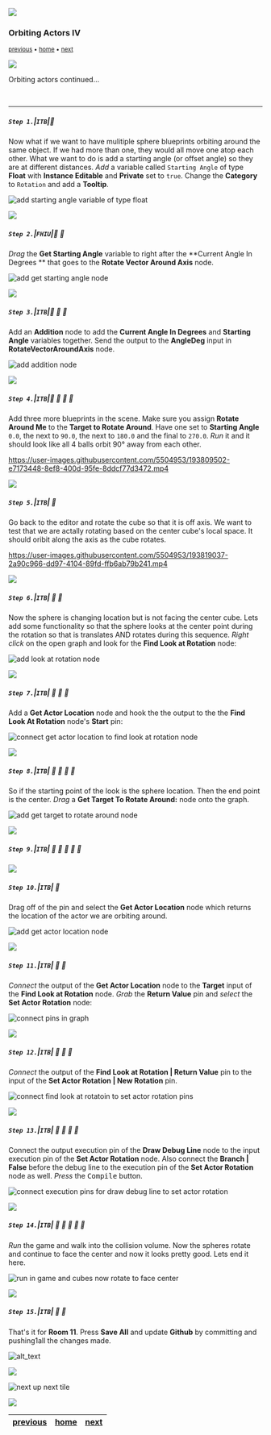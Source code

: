 ![](../images/line3.png)

### Orbiting Actors IV

<sub>[previous](../orbiting-actors-iii/README.md#user-content-orbiting-actors-iii) • [home](../README.md#user-content-ue4-blueprints) • [next](../user-input/README.md#user-content-user-input)</sub>

![](../images/line3.png)

Orbiting actors continued...

<br>

---


##### `Step 1.`\|`ITB`|:small_blue_diamond:

Now what if we want to have mulitiple sphere blueprints orbiting around the same object. If we had more than one, they would all move one atop each other. What we want to do is add a starting angle (or offset angle) so they are at different distances. *Add* a variable called `Starting Angle` of type **Float** with **Instance Editable** and **Private** set to `true`. Change the **Category** to `Rotation` and add a **Tooltip**.

![add starting angle variable of type float](images/AddStartingAngleRm15.png)

![](../images/line2.png)

##### `Step 2.`\|`FHIU`|:small_blue_diamond: :small_blue_diamond: 

*Drag* the **Get Starting Angle** variable to right after the **Current Angle In Degrees ** that goes to the **Rotate Vector Around Axis** node.

![add get starting angle node](images/DragStartingAngleRm15.png)

![](../images/line2.png)

##### `Step 3.`\|`ITB`|:small_blue_diamond: :small_blue_diamond: :small_blue_diamond:

Add an **Addition** node to add the **Current Angle In Degrees** and **Starting Angle** variables together. Send the output to the **AngleDeg** input in **RotateVectorAroundAxis** node.

![add addition node](images/StartingAnglePlusAngleRm15.png)

![](../images/line2.png)

##### `Step 4.`\|`ITB`|:small_blue_diamond: :small_blue_diamond: :small_blue_diamond: :small_blue_diamond:

Add three more blueprints in the scene. Make sure you assign **Rotate Around Me** to the **Target to Rotate Around**. Have one set to **Starting Angle** `0.0`, the next to `90.0`, the next to `180.0` and the final to `270.0`. *Run* it and it should look like all 4 balls orbit 90° away from each other.

https://user-images.githubusercontent.com/5504953/193809502-e7173448-8ef8-400d-95fe-8ddcf77d3472.mp4

![](../images/line2.png)

##### `Step 5.`\|`ITB`| :small_orange_diamond:

Go back to the editor and rotate the cube so that it is off axis.  We want to test that we are actally rotating based on the center cube's local space.  It should oribit along the axis as the cube rotates.

https://user-images.githubusercontent.com/5504953/193819037-2a90c966-dd97-4104-89fd-ffb6ab79b241.mp4

![](../images/line2.png)

##### `Step 6.`\|`ITB`| :small_orange_diamond: :small_blue_diamond:

Now the sphere is changing location but is not facing the center cube. Lets add some functionality so that the sphere looks at the center point during the rotation so that is translates AND rotates during this sequence. *Right click* on the open graph and look for the **Find Look at Rotation** node:

![add look at rotation node](images/AddLookAtRotationNodeRm15.png)

![](../images/line2.png)

##### `Step 7.`\|`ITB`| :small_orange_diamond: :small_blue_diamond: :small_blue_diamond:

Add a **Get Actor Location** node and hook the the output to the the **Find Look At Rotation** node's **Start** pin:

![connect get actor location to find look at rotation node](images/HookUpStartRotationRm15.jpg)

![](../images/line2.png)

##### `Step 8.`\|`ITB`| :small_orange_diamond: :small_blue_diamond: :small_blue_diamond: :small_blue_diamond:

So if the starting point of the look is the sphere location. Then the end point is the center. *Drag* a **Get Target To Rotate Around:** node onto the graph.

![add get target to rotate around node](images/GetTargetToRotateAround.jpg)

![](../images/line2.png)

##### `Step 9.`\|`ITB`| :small_orange_diamond: :small_blue_diamond: :small_blue_diamond: :small_blue_diamond: :small_blue_diamond:



![](../images/line2.png)

##### `Step 10.`\|`ITB`| :large_blue_diamond:

Drag off of the pin and select the **Get Actor Location** node which returns the location of the actor we are orbiting around.

![add get actor location node](images/GetActorLocadtionRm15.jpg)

![](../images/line2.png)

##### `Step 11.`\|`ITB`| :large_blue_diamond: :small_blue_diamond: 

*Connect* the output of the **Get Actor Location** node to the **Target** input of the **Find Look at Rotation** node. *Grab* the **Return Value** pin and *select* the **Set Actor Rotation** node:

![connect pins in graph](images/LookAtRotationHookRm15.jpg)

![](../images/line2.png)


##### `Step 12.`\|`ITB`| :large_blue_diamond: :small_blue_diamond: :small_blue_diamond: 

*Connect* the output of the **Find Look at Rotation | Return Value** pin to the input of the **Set Actor Rotation | New Rotation** pin.

![connect find look at rotatoin to set actor rotation pins](images/ConnectPins3Rm15.jpg)

![](../images/line2.png)

##### `Step 13.`\|`ITB`| :large_blue_diamond: :small_blue_diamond: :small_blue_diamond:  :small_blue_diamond: 

Connect the output execution pin of the **Draw Debug Line** node to the input execution pin of the **Set Actor Rotation** node. Also connect the **Branch | False** before the debug line to the execution pin of the **Set Actor Rotation** node as well. *Press* the <kbd>Compile</kbd> button.

![connect execution pins for draw debug line to set actor rotation](images/SetActorLocationToRotationPinsRm15.jpg)

![](../images/line2.png)

##### `Step 14.`\|`ITB`| :large_blue_diamond: :small_blue_diamond: :small_blue_diamond: :small_blue_diamond:  :small_blue_diamond: 

*Run* the game and walk into the collision volume. Now the spheres rotate and continue to face the center and now it looks pretty good. Lets end it here.

![run in game and cubes now rotate to face center](images/Rotate4SpheresRotate.gif)

![](../images/line2.png)

##### `Step 15.`\|`ITB`| :large_blue_diamond: :small_orange_diamond: 

That's it for **Room 11**. Press **Save All** and update **Github** by committing and pushing1all the changes made. 

![alt_text](images/GithubRm15.jpg)

![](../images/line.png)

<!-- <img src="https://via.placeholder.com/1000x100/45D7CA/000000/?text=Next Up - User Input"> -->

![next up next tile](images/banner.png)

![](../images/line.png)

| [previous](../orbiting-actors-iii/README.md#user-content-orbiting-actors-iii)| [home](../README.md#user-content-ue4-blueprints) | [next](../user-input/README.md#user-content-user-input)|
|---|---|---|
